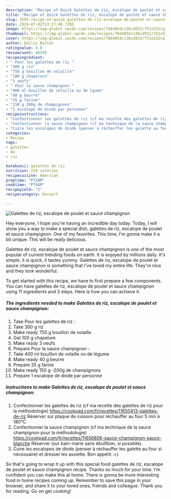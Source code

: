 ```yaml
---
description: "Recipe of Quick Galettes de riz, escalope de poulet et sauce champignon"
title: "Recipe of Quick Galettes de riz, escalope de poulet et sauce champignon"
slug: 3593-recipe-of-quick-galettes-de-riz-escalope-de-poulet-et-sauce-champignon
date: 2020-07-02T13:27:06.720Z
image: https://img-global.cpcdn.com/recipes/784405dc136cd932/751x532cq70/galettes-de-riz-escalope-de-poulet-et-sauce-champignon-photo-principale-de-la-recette.jpg
thumbnail: https://img-global.cpcdn.com/recipes/784405dc136cd932/751x532cq70/galettes-de-riz-escalope-de-poulet-et-sauce-champignon-photo-principale-de-la-recette.jpg
cover: https://img-global.cpcdn.com/recipes/784405dc136cd932/751x532cq70/galettes-de-riz-escalope-de-poulet-et-sauce-champignon-photo-principale-de-la-recette.jpg
author: Emilie Barton
ratingvalue: 4.8
reviewcount: 46349
recipeingredient:
- " Pour les galettes de riz "
- "300 g riz"
- "750 g bouillon de volaille"
- "100 g chapelure"
- "3 oeufs"
- " Pour la sauce champignon "
- "400 ml bouillon de volaille ou de lgume"
- "40 g beurre"
- "35 g farine"
- "150 g 200g de champignons"
- "1 escalope de dinde par personne"
recipeinstructions:
- "Confectionner les galettes de riz (cf ma recette des galettes de riz pour la méthodologie) https://cookpad.com/fr/recettes/11650413-galettes-de-riz Réserver sur plaque de cuisson pour réchauffer au four 5 min à 180°C."
- "Confectionner la sauce champignon (cf ma technique de la sauce champignon pour la méthodologie) https://cookpad.com/fr/recettes/11656806-sauce-champignon-sauce-blanche Réserver (sur bain-marie sans ébullition, si possible)."
- "Cuire les escalopes de dinde (penser à réchauffer les galette au four si nécessaire) et dresser les assiette. Bon appétit :=)"
categories:
- Recipe
tags:
- galettes
- de
- riz

katakunci: galettes de riz 
nutrition: 229 calories
recipecuisine: American
preptime: "PT28M"
cooktime: "PT46M"
recipeyield: "2"
recipecategory: Dessert

---
```



![Galettes de riz, escalope de poulet et sauce champignon](https://img-global.cpcdn.com/recipes/784405dc136cd932/751x532cq70/galettes-de-riz-escalope-de-poulet-et-sauce-champignon-photo-principale-de-la-recette.jpg)

Hey everyone, I hope you're having an incredible day today. Today, I will show you a way to make a special dish, galettes de riz, escalope de poulet et sauce champignon. One of my favorites. This time, I'm gonna make it a bit unique. This will be really delicious.

Galettes de riz, escalope de poulet et sauce champignon is one of the most popular of current trending foods on earth. It is enjoyed by millions daily. It's simple, it is quick, it tastes yummy. Galettes de riz, escalope de poulet et sauce champignon is something that I've loved my entire life. They're nice and they look wonderful.




To get started with this recipe, we have to first prepare a few components. You can have galettes de riz, escalope de poulet et sauce champignon using 11 ingredients and 3 steps. Here is how you can achieve it.

<!--inarticleads1-->

##### The ingredients needed to make Galettes de riz, escalope de poulet et sauce champignon:

1. Take  Pour les galettes de riz :
1. Take 300 g riz
1. Make ready 750 g bouillon de volaille
1. Get 100 g chapelure
1. Make ready 3 oeufs
1. Prepare  Pour la sauce champignon :
1. Take 400 ml bouillon de volaille ou de légume
1. Make ready 40 g beurre
1. Prepare 35 g farine
1. Make ready 150 g -200g de champignons
1. Prepare 1 escalope de dinde par personne




<!--inarticleads2-->

##### Instructions to make Galettes de riz, escalope de poulet et sauce champignon:

1. Confectionner les galettes de riz (cf ma recette des galettes de riz pour la méthodologie) https://cookpad.com/fr/recettes/11650413-galettes-de-riz Réserver sur plaque de cuisson pour réchauffer au four 5 min à 180°C.
1. Confectionner la sauce champignon (cf ma technique de la sauce champignon pour la méthodologie) https://cookpad.com/fr/recettes/11656806-sauce-champignon-sauce-blanche Réserver (sur bain-marie sans ébullition, si possible).
1. Cuire les escalopes de dinde (penser à réchauffer les galette au four si nécessaire) et dresser les assiette. Bon appétit :=)




So that's going to wrap it up with this special food galettes de riz, escalope de poulet et sauce champignon recipe. Thanks so much for your time. I'm confident you can make this at home. There is gonna be more interesting food in home recipes coming up. Remember to save this page in your browser, and share it to your loved ones, friends and colleague. Thank you for reading. Go on get cooking!

